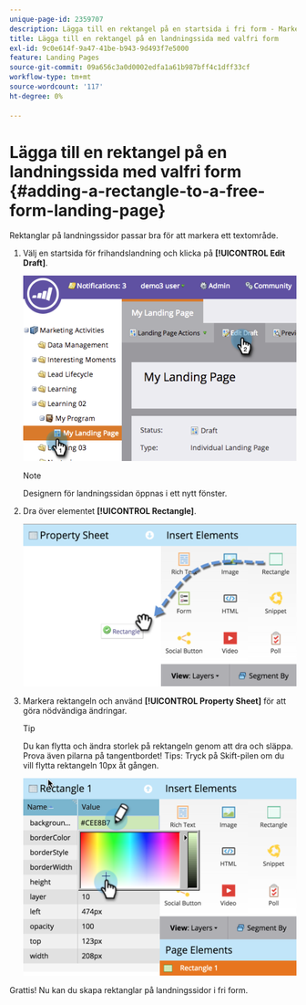 ```yaml
---
unique-page-id: 2359707
description: Lägga till en rektangel på en startsida i fri form - Marketo Docs - produktdokumentation
title: Lägga till en rektangel på en landningssida med valfri form
exl-id: 9c0e614f-9a47-41be-b943-9d493f7e5000
feature: Landing Pages
source-git-commit: 09a656c3a0d0002edfa1a61b987bff4c1dff33cf
workflow-type: tm+mt
source-wordcount: '117'
ht-degree: 0%

---
```


# Lägga till en rektangel på en landningssida med valfri form {#adding-a-rectangle-to-a-free-form-landing-page}

Rektanglar på landningssidor passar bra för att markera ett textområde.

1. Välj en startsida för frihandslandning och klicka på **[!UICONTROL Edit Draft]**.

   ![](assets/image2014-9-16-14-3a50-3a51.png)

   >[!NOTE]
   >
   >Designern för landningssidan öppnas i ett nytt fönster.

1. Dra över elementet **[!UICONTROL Rectangle]**.

   ![](assets/image2015-5-21-14-3a48-3a45.png)

1. Markera rektangeln och använd **[!UICONTROL Property Sheet]** för att göra nödvändiga ändringar.

   >[!TIP]
   >
   >Du kan flytta och ändra storlek på rektangeln genom att dra och släppa. Prova även pilarna på tangentbordet! Tips: Tryck på Skift-pilen om du vill flytta rektangeln 10px åt gången.

   ![](assets/image2015-5-21-14-3a50-3a24.png)

Grattis! Nu kan du skapa rektanglar på landningssidor i fri form.
